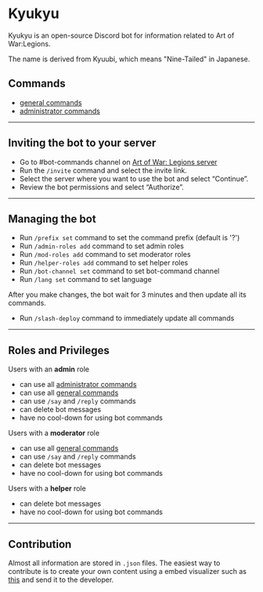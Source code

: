 
# Kyukyu

Kyukyu is an open-source Discord bot for information related to
Art of War:Legions.

The name is derived from Kyuubi, which means "Nine-Tailed" in Japanese.

## Commands

- [general commands](help/en/general.md)
- [administrator commands](help/en/admin.md)

----

## Inviting the bot to your server

- Go to #bot-commands channel on [Art of War: Legions server](https://discord.gg/6dVCDxmX7m)
- Run the `/invite` command and select the invite link.
- Select the server where you want to use the bot and select “Continue”.
- Review the bot permissions and select “Authorize”.

<!--
The bot requires the following permissions:

- MANAGE_ROLES
- SEND_MESSAGES
- SEND_MESSAGES_IN_THREADS
- ATTACH_FILES
- EMBED_LINKS
- READ_MESSAGE_HISTORY
- USE_EXTERNAL_EMOJIS
- ADD_REACTIONS
- USE_APPLICATION_COMMANDS
-->

----

## Managing the bot

- Run `/prefix set` command to set the command prefix (default is '?')
- Run `/admin-roles add` command to set admin roles
- Run `/mod-roles add` command to set moderator roles
- Run `/helper-roles add` command to set helper roles
- Run `/bot-channel set` command to set bot-command channel
- Run `/lang set` command to set language

After you make changes, the bot wait for 3 minutes and then update all
its commands.

- Run `/slash-deploy` command to immediately update all commands

----

## Roles and Privileges

Users with an **admin** role
- can use all [administrator commands](help/en/admin.md)
- can use all [general commands](help/en/general.md)
- can use `/say` and `/reply` commands
- can delete bot messages
- have no cool-down for using bot commands

Users with a **moderator** role
- can use all [general commands](help/en/general.md)
- can use `/say` and `/reply` commands
- can delete bot messages
- have no cool-down for using bot commands

Users with a **helper** role
- can delete bot messages
- have no cool-down for using bot commands

----

## Contribution

Almost all information are stored in `.json` files.
The easiest way to contribute is to create your own
content using a embed visualizer such as
[this](https://leovoel.github.io/embed-visualizer/)
and send it to the developer.
